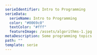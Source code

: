 ```yaml
---
serieIdentifier: Intro to Programming
serieData:
  serieName: Intro to Programming
  color: "#0069c0"
  textColor: "#fff"
  featureImage: /assets/algorithms-1.jpg
metaDescription: Some programming topics
path: ""
template: serie
---
```

